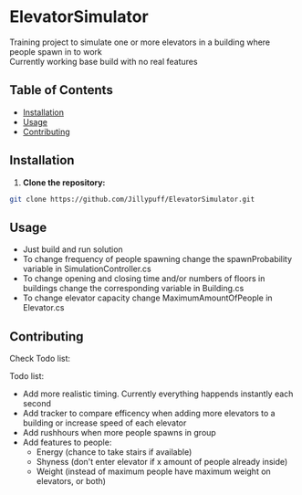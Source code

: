 # ElevatorSimulator

Training project to simulate one or more elevators in a building where people spawn in to work  
Currently working base build with no real features

## Table of Contents

- [Installation](#installation)
- [Usage](#usage)
- [Contributing](#contributing)

## Installation

1. **Clone the repository:**
```bash
git clone https://github.com/Jillypuff/ElevatorSimulator.git
```

## Usage
- Just build and run solution
- To change frequency of people spawning change the spawnProbability variable in SimulationController.cs
- To change opening and closing time and/or numbers of floors in buildings change the corresponding variable in Building.cs
- To change elevator capacity change MaximumAmountOfPeople in Elevator.cs


## Contributing

Check Todo list:

Todo list:
- Add more realistic timing. Currently everything happends instantly each second
- Add tracker to compare efficency when adding more elevators to a building or increase speed of each elevator
- Add rushhours when more people spawns in group
- Add features to people:
	- Energy (chance to take stairs if available)
	- Shyness (don't enter elevator if x amount of people already inside)
	- Weight (instead of maximum people have maximum weight on elevators, or both)
